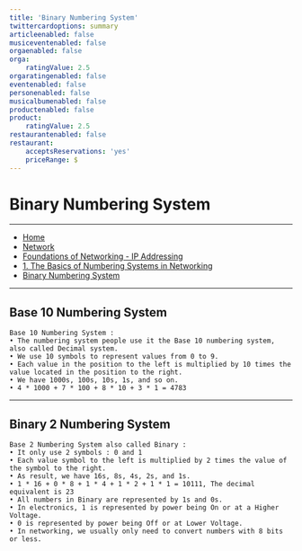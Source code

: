 ```yaml
---
title: 'Binary Numbering System'
twittercardoptions: summary
articleenabled: false
musiceventenabled: false
orgaenabled: false
orga:
    ratingValue: 2.5
orgaratingenabled: false
eventenabled: false
personenabled: false
musicalbumenabled: false
productenabled: false
product:
    ratingValue: 2.5
restaurantenabled: false
restaurant:
    acceptsReservations: 'yes'
    priceRange: $
---
```


#  <a href="https://stnetwork.fr/network/foundations-of-networking-ip-addressing/the-basics-of-numbering-systems-in-networking" class="nav-button transform"><span></span></a>Binary Numbering System



---

<div>
<nav class="breadcrumb is-medium" aria-label="breadcrumbs">
  <ul>
    <li><a href="/"><span class="icon is-small"><i class="fa fa-home"></i></span>Home<span></span></a></li>
    <li><a href="/network"><span class="icon is-small"><i class="fa fa-connectdevelop"></i></span><span>Network</span></a></li>
    <li><a href="/network/foundations-of-networking-ip-addressing"></span>Foundations of Networking - IP Addressing<span></span></a></li>
    <li><a href="/network/foundations-of-networking-ip-addressing/the-basics-of-numbering-systems-in-networking"></span>1. The Basics of Numbering Systems in Networking<span></span></a></li>
    <li><a href="#"></span>Binary Numbering System<span></span></a></li>
  </ul>
</nav>
</div>

---

## Base 10 Numbering System

```
Base 10 Numbering System :
• The numbering system people use it the Base 10 numbering system, also called Decimal system.
• We use 10 symbols to represent values from 0 to 9.
• Each value in the position to the left is multiplied by 10 times the value located in the position to the right.
• We have 1000s, 100s, 10s, 1s, and so on.
• 4 * 1000 + 7 * 100 + 8 * 10 + 3 * 1 = 4783
```

---

## Binary 2 Numbering System

```
Base 2 Numbering System also called Binary :
• It only use 2 symbols : 0 and 1
• Each value symbol to the left is multiplied by 2 times the value of the symbol to the right.
• As result, we have 16s, 8s, 4s, 2s, and 1s.
• 1 * 16 + 0 * 8 + 1 * 4 + 1 * 2 + 1 * 1 = 10111, The decimal equivalent is 23
• All numbers in Binary are represented by 1s and 0s.
• In electronics, 1 is represented by power being On or at a Higher Voltage.
• 0 is represented by power being Off or at Lower Voltage.
• In networking, we usually only need to convert numbers with 8 bits or less.
```

